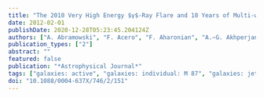 ```yaml
---
title: "The 2010 Very High Energy $γ$-Ray Flare and 10 Years of Multi-wavelength Observations of M 87"
date: 2012-02-01
publishDate: 2020-12-28T05:23:45.204124Z
authors: ["A. Abramowski", "F. Acero", "F. Aharonian", "A.~G. Akhperjanian", "G. Anton", "A. Balzer", "A. Barnacka", "U. Barres de Almeida", "Y. Becherini", "J. Becker", "et al."]
publication_types: ["2"]
abstract: ""
featured: false
publication: "*Astrophysical Journal*"
tags: ["galaxies: active", "galaxies: individual: M 87", "galaxies: jets", "galaxies: nuclei", "gamma rays: galaxies", "radiation mechanisms: non-thermal"]
doi: "10.1088/0004-637X/746/2/151"
---
```


